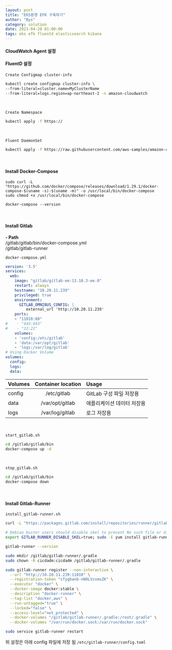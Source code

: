 ```yaml
---
layout: post
title: "EKS환경 EFK 구축하기"
author: "Bys"
category: solution
date: 2021-04-28 01:00:00
tags: eks efk fluentd elasticsearch kibana
---
```


#### CloudWatch Agent 설정  



#### FluentD 설정  

`Create Configmap cluster-info`
```bash
kubectl create configmap cluster-info \
--from-literal=cluster.name=MyClusterName
--from-literal=logs.region=ap-northeast-2 -n amazon-cloudwatch
```
<br>

`Create Namespace`
```bash
kubectl apply -f https://
```
<br>


`Fluent DaemonSet `
```bash
kubectl apply -f https://raw.githubusercontent.com/aws-samples/amazon-cloudwatch-container-insights/latest/k8s-deployment-manifest-templates/deployment-mode/daemonset/container-insights-monitoring/fluentd/fluentd.yaml
```
<br>

#### Install Docker-Compose  
```
sudo curl -L "https://github.com/docker/compose/releases/download/1.29.1/docker-compose-$(uname -s)-$(uname -m)" -o /usr/local/bin/docker-compose
sudo chmod +x /usr/local/bin/docker-compose

docker-compose --version
```
<br>

#### Install Gitlab  

**- Path**  
/gitlab/gitlab/bin/docker-compose.yml  
/gitlab/gitlab-runner  

`docker-compose.yml` 
```yml
version: '3.5'
services:
  web:
    image: "gitlab/gitlab-ee:13.10.3-ee.0"
    restart: always
    hostname: "10.20.11.239"
    privileged: true
    environment:
      GITLAB_OMNIBUS_CONFIG: |
         external_url 'http://10.20.11.239'
    ports:
    - "11010:80"
#    - "443:443"
#    - "22:22"
    volumes:
    - 'config:/etc/gitlab'
    - 'data:/var/opt/gitlab'
    - 'logs:/var/log/gitlab'
# Using Docker Volume
volumes:
  config:
  logs:
  data:
```

| Volumes | Container location | Usage |
|---|:---:|:---|
| config | /etc/gitlab | GitLab 구성 파일 저장용 |
| data | /var/opt/gitlab | 애플리케이션 데이터 저장용 |
| logs | /var/log/gitlab | 로그 저장용 |

<br>

`start_gitlab.sh`
```bash
cd /gitlab/gitlab/bin
docker-compose up -d
```
<br>


`stop_gitlab.sh`
```bash
cd /gitlab/gitlab/bin
docker-compose down
```
<br>



#### Install Gitlab-Runner  
`install_gitlab-runner.sh`
```bash
curl -L "https://packages.gitlab.com/install/repositories/runner/gitlab-runner/script.rpm.sh" | sudo bash

# Debian buster users should disable skel to prevent No such file or directory Job failures
export GITLAB_RUNNER_DISABLE_SKEL=true; sudo -E yum install gitlab-runner

gitlab-runner --version

sudo mkdir /gitlab/gitlab-runner/.gradle  
sudo chown -R cicdadm:cicdadm /gitlab/gitlab-runner/.gradle  

sudo gitlab-runner register --non-interactive \
  --url "http://10.20.11.239:11010" \
  --registration-token "sTygbanb-nN9LVzsmxZK" \
  --executor "docker" \
  --docker-image docker:stable \
  --description "docker-runner" \
  --tag-list "docker,aws" \
  --run-untagged="true" \
  --locked="false" \
  --access-level="not_protected" \
  --docker-volumes "/gitlab/gitlab-runner/.gradle:/root/.gradle" \
  --docker-volumes "/var/run/docker.sock:/var/run/docker.sock"

sudo service gitlab-runner restart
```

위 설정은 아래 config 파일에 저장 됨
`/etc/gitlab-runner/config.toml`

<br>
